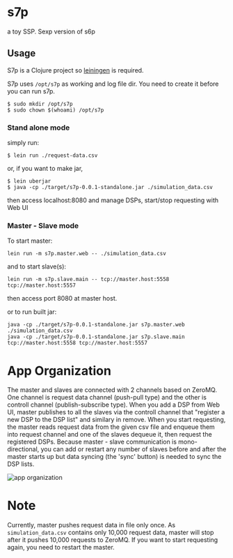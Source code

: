 # s7p

a toy SSP. Sexp version of s6p

## Usage
S7p is a Clojure project so [leiningen](http://leiningen.org/) is required.

S7p uses `/opt/s7p` as working and log file dir. You need to create it before you can run s7p.

```
$ sudo mkdir /opt/s7p
$ sudo chown $(whoami) /opt/s7p
```

### Stand alone mode
simply run:

```
$ lein run ./request-data.csv
```

or, if you want to make jar,

```
$ lein uberjar
$ java -cp ./target/s7p-0.0.1-standalone.jar ./simulation_data.csv
```

then access localhost:8080 and manage DSPs, start/stop requesting with Web UI

### Master - Slave mode
To start master:


```
lein run -m s7p.master.web -- ./simulation_data.csv
```

and to start slave(s):

```
lein run -m s7p.slave.main -- tcp://master.host:5558 tcp://master.host:5557
```

then access port 8080 at master host.

or to run built jar:

```
java -cp ./target/s7p-0.0.1-standalone.jar s7p.master.web ./simulation_data.csv
java -cp ./target/s7p-0.0.1-standalone.jar s7p.slave.main tcp://master.host:5558 tcp://master.host:5557
```

# App Organization
The master and slaves are connected with 2 channels based on ZeroMQ. One channel is request data channel (push-pull type)
and the other is controll channel (publish-subscribe type).
When you add a DSP from Web UI, master publishes to all the slaves via the controll
channel that "register a new DSP to the DSP list" and similary in remove. When you start
requesting, the master reads request data from the given csv file and enqueue them
into request channel and one of the slaves dequeue it, then request the registered DSPs.
Because master - slave communication is mono-directional, you can add or restart any
number of slaves before and after the master starts up but data syncing (the 'sync' button)
is needed to sync the DSP lists.

![app organization](images/s7p.png)

# Note

Currently, master pushes request data in file only once. As `simulation_data.csv` contains only
10,000 request data, master will stop after it pushes 10,000 requests to ZeroMQ.
If you want to start requesting again, you need to restart the master.
